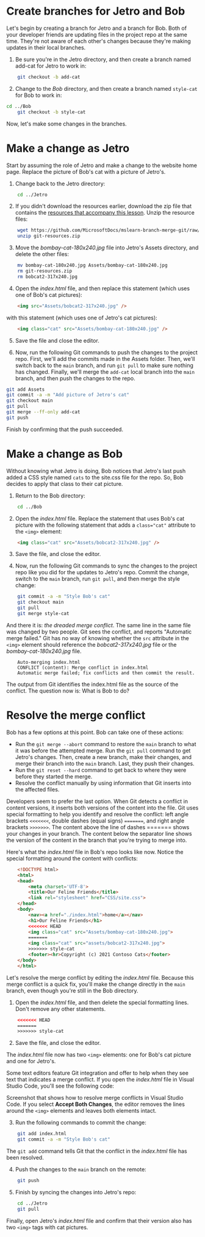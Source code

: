 # Create branches for Jetro and Bob
Let's begin by creating a branch for Jetro and a branch for Bob. Both of your developer friends are updating files in the project repo at the same time. They're not aware of each other's changes because they're making updates in their local branches.

1. Be sure you're in the Jetro directory, and then create a branch named add-cat for Jetro to work in:
```bash
    git checkout -b add-cat
```

2. Change to the *Bob* directory, and then create a branch named `style-cat` for Bob to work in:
```bash
cd ../Bob
    git checkout -b style-cat
```
Now, let's make some changes in the branches.

# Make a change as Jetro
Start by assuming the role of Jetro and make a change to the website home page. Replace the picture of Bob's cat with a picture of Jetro's.

1. Change back to the Jetro directory:
```bash
    cd ../Jetro
```

2. If you didn't download the resources earlier, download the zip file that contains the [resources that accompany this lesson](https://github.com/MicrosoftDocs/mslearn-branch-merge-git/raw/main/git-resources.zip). Unzip the resource files:
```bash
    wget https://github.com/MicrosoftDocs/mslearn-branch-merge-git/raw/main/git-resources.zip
    unzip git-resources.zip
```

3. Move the *bombay-cat-180x240.jpg* file into Jetro's Assets directory, and delete the other files:
```bash
    mv bombay-cat-180x240.jpg Assets/bombay-cat-180x240.jpg
    rm git-resources.zip
    rm bobcat2-317x240.jpg
```

4. Open the *index.html* file, and then replace this statement (which uses one of Bob's cat pictures):
```html
    <img src="Assets/bobcat2-317x240.jpg" />
```
with this statement (which uses one of Jetro's cat pictures):
```html
    <img class="cat" src="Assets/bombay-cat-180x240.jpg" />
```

5. Save the file and close the editor.

6. Now, run the following Git commands to push the changes to the project repo. First, we'll add the commits made in the Assets folder. Then, we'll switch back to the `main` branch, and run `git pull` to make sure nothing has changed. Finally, we'll merge the `add-cat` local branch into the `main` branch, and then push the changes to the repo.
```bash
git add Assets
git commit -a -m "Add picture of Jetro's cat"
git checkout main
git pull
git merge --ff-only add-cat
git push
```
Finish by confirming that the push succeeded.

# Make a change as Bob
Without knowing what Jetro is doing, Bob notices that Jetro's last push added a CSS style named `cats` to the site.css file for the repo. So, Bob decides to apply that class to their cat picture.

1. Return to the Bob directory:
```bash
    cd ../Bob
```

2. Open the *index.html* file. Replace the statement that uses Bob's cat picture with the following statement that adds a `class="cat"` attribute to the `<img>` element:
```html
    <img class="cat" src="Assets/bobcat2-317x240.jpg" />
```

3. Save the file, and close the editor.

4. Now, run the following Git commands to sync the changes to the project repo like you did for the updates to Jetro's repo. Commit the change, switch to the `main` branch, run `git pull`, and then merge the style change:
```bash
    git commit -a -m "Style Bob's cat"
    git checkout main
    git pull
    git merge style-cat
```
And there it is: *the dreaded merge conflict*. The same line in the same file was changed by two people. Git sees the conflict, and reports "Automatic merge failed." Git has no way of knowing whether the `src` attribute in the `<img>` element should reference the *bobcat2-317x240.jpg* file or the *bombay-cat-180x240.jpg* file.
```output
    Auto-merging index.html
    CONFLICT (content): Merge conflict in index.html
    Automatic merge failed; fix conflicts and then commit the result.
```
The output from Git identifies the index.html file as the source of the conflict.
The question now is: What is Bob to do?

# Resolve the merge conflict
Bob has a few options at this point. Bob can take one of these actions:

* Run the `git merge --abort` command to restore the `main` branch to what it was before the attempted merge. Run the `git pull` command to get Jetro's changes. Then, create a new branch, make their changes, and merge their branch into the `main` branch. Last, they push their changes.
* Run the `git reset --hard` command to get back to where they were before they started the merge.
* Resolve the conflict manually by using information that Git inserts into the affected files.

Developers seem to prefer the last option. When Git detects a conflict in content versions, it inserts both versions of the content into the file. Git uses special formatting to help you identify and resolve the conflict: left angle brackets `<<<<<<<`, double dashes (equal signs) `=======`, and right angle brackets `>>>>>>>`. The content above the line of dashes ======= shows your changes in your branch. The content below the separator line shows the version of the content in the branch that you're trying to merge into.

Here's what the *index.html* file in Bob's repo looks like now. Notice the special formatting around the content with conflicts:
```html
    <!DOCTYPE html>
    <html>
    <head>
        <meta charset='UTF-8'>
        <title>Our Feline Friends</title>
        <link rel="stylesheet" href="CSS/site.css">
    </head>
    <body>
        <nav><a href="./index.html">home</a></nav>
        <h1>Our Feline Friends</h1>
        <<<<<<< HEAD
        <img class="cat" src="Assets/bombay-cat-180x240.jpg">
        =======
        <img class="cat" src="assets/bobcat2-317x240.jpg">
        >>>>>>> style-cat
        <footer><hr>Copyright (c) 2021 Contoso Cats</footer>
    </body>
    </html>
```
Let's resolve the merge conflict by editing the *index.html* file. Because this merge conflict is a quick fix, you'll make the change directly in the `main` branch, even though you're still in the Bob directory.

1. Open the *index.html* file, and then delete the special formatting lines. Don't remove any other statements.
```html
    <<<<<<< HEAD
    =======
    >>>>>>> style-cat
```

2. Save the file, and close the editor.

The *index.html* file now has two `<img>` elements: one for Bob's cat picture and one for Jetro's.

Some text editors feature Git integration and offer to help when they see text that indicates a merge conflict. If you open the *index.html* file in Visual Studio Code, you'll see the following code:

Screenshot that shows how to resolve merge conflicts in Visual Studio Code.
If you select **Accept Both Changes**, the editor removes the lines around the `<img>` elements and leaves both elements intact.

3. Run the following commands to commit the change:
```bash
    git add index.html
    git commit -a -m "Style Bob's cat"
```
The `git add` command tells Git that the conflict in the *index.html* file has been resolved.

4. Push the changes to the `main` branch on the remote:
```bash
    git push
```

5. Finish by syncing the changes into Jetro's repo:
```bash
    cd ../Jetro
    git pull
```
Finally, open Jetro's *index.html* file and confirm that their version also has two `<img>` tags with cat pictures.
